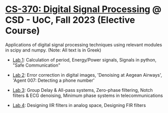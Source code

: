 # [CS-370: Digital Signal Processing](https://www.csd.uoc.gr/~hy370/index_en.html) @ CSD - UoC, Fall 2023 (Elective Course)

Applications of digital signal processing techniques using relevant modules in scipy and numpy. (Note: All text is in Greek)

- [Lab 1](lab1): Calculation of period, Energy/Power signals, Signals in python, "Safe Communication"

- [Lab 2](lab2): Error correction in digital images, 'Denoising at Aegean Airways', 'Agent 007: Detecting a phone number'

- [Lab 3](lab3): Group Delay & All-pass systems, Zero-phase filtering, Notch filters & ECG denoising, Minimum phase systems in telecommunications

- [Lab 4](lab4): Designing IIR filters in analog space, Designing FIR filters
